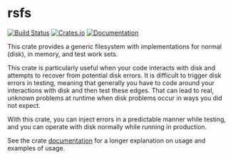 rsfs
====

[![Build Status](https://travis-ci.org/twmb/rsfs.svg?branch=master)](https://travis-ci.org/twmb/rsfs)  [![Crates.io](https://img.shields.io/crates/v/rsfs.svg)](https://crates.io/crates/rsfs) [![Documentation](https://docs.rs/rsfs/badge.svg)](https://docs.rs/rsfs/badge.svg)


This crate provides a generic filesystem with implementations for normal
(disk), in memory, and test work sets.

This crate is particularly useful when your code interacts with disk and
attempts to recover from potential disk errors. It is difficult to trigger disk
errors in testing, meaning that generally you have to code around your
interactions with disk and then test these edges. That can lead to real, unknown
problems at runtime when disk problems occur in ways you did not expect.

With this crate, you can inject errors in a predictable manner while testing,
and you can operate with disk normally while running in production.

See the crate [documentation](https://docs.rs/rsfs/) for a longer explanation
on usage and examples of usage.
